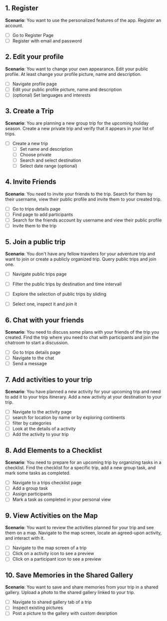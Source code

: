 
## 1. Register
**Scenario**: You want to use the personalized features of the app. Register an account.

- [ ] Go to Register Page
- [ ] Register with email and password

## 2. Edit your profile
**Scenario**:  You want to change your own appearance. Edit your public profile. At least change your profile picture, name and description.

- [ ] Navigate profile page
- [ ] Edit your public profile picture, name and description
- [ ] (optional) Set languages and interests

## 3. Create a Trip
**Scenario**: You are planning a new group trip for the upcoming holiday season. Create a new private trip and verify that it appears in your list of trips.

- [ ] Create a new trip
    * [ ] Set name and description
    * [ ] Choose private
    * [ ] Search and select destination
    * [ ] Select date range (optional)

## 4. Invite Friends
**Scenario**: You need to invite your friends to the trip. Search for them by their username, view their public profile and invite them to your created trip.

- [ ] Go to trips details page
- [ ] Find page to add participants
- [ ] Search for the friends account by username and view their public profile
- [ ] Invite them to the trip

## 5. Join a public trip
**Scenario**: You don't have any fellow travelers for your adventure trip and want to join or create a publicly organized trip. Query public trips and join one.

- [ ] Navigate public trips page
- [ ] Filter the public trips by destination and time intervall
- [ ] Explore the selection of public trips by sliding
- [ ] Select one, inspect it and join it


## 6. Chat with your friends
**Scenario**: You need to discuss some plans with your friends of the trip you created. Find the trip where you need to chat with participants and join the chatroom to start a discussion.

- [ ] Go to trips details page
- [ ] Navigate to the chat
- [ ] Send a message

## 7. Add activities to your trip
**Scenario**: You have planned a new activity for your upcoming trip and need to add it to your trips itinerary. Add a new activity at your destination to your trip.

- [ ] Navigate to the activity page
- [ ] search for location by name or by exploring continents
- [ ] filter by categories
- [ ] Look at the details of a activity
- [ ] Add the activity to your trip

## 8. Add Elements to a Checklist
**Scenario**: You need to prepare for an upcoming trip by organizing tasks in a checklist. Find the checklist for a specific trip, add a new group task, and mark some tasks as completed.

- [ ] Navigate to a trips checklist page
- [ ] Add a group task
- [ ] Assign participants
- [ ] Mark a task as completed in your personal view

## 9. View Activities on the Map
**Scenario**: You want to review the activities planned for your trip and see them on a map. Navigate to the map screen, locate an agreed-upon activity, and interact with it.

- [ ] Navigate to the map screen of a trip
- [ ] Click on a activity icon to see a preview
- [ ] Click on a participant icon to see a preview

## 10. Save Memories in the Shared Gallery
**Scenario**: You want to save and share memories from your trip in a shared gallery. Upload a photo to the shared gallery linked to your trip.

- [ ] Navigate to shared gallery tab of a trip
- [ ] Inspect existing pictures
- [ ] Post a picture to the gallery with custom desription
